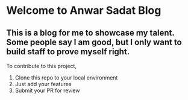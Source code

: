 # Welcome to Anwar Sadat Blog

## This is a blog for me to showcase my talent. Some people say I am good, but I only want to build staff to prove myself right.

To contribute to this project,

1. Clone this repo to your local environment
2. Just add your features
3. Submit your PR for review

